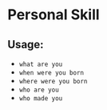 # Personal Skill

## Usage:
* `what are you`
* `when were you born`
* `where were you born`
* `who are you`
* `who made you`
